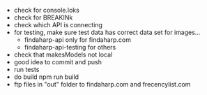 - check for console.loks
- check for BREAKINk
- check which API is connecting
- for testing, make sure test data has correct data set for images...
    - findaharp-api only for findaharp.com
    - findaharp-api-testing for others
- check that makesModels not local
- good idea to commit and push
- run tests
- do build npm run build
- ftp files in "out" folder to findaharp.com and frecencylist.com